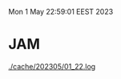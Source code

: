 Mon  1 May 22:59:01 EEST 2023
# JAM
<a href='./cache/202305/01_22.log'>./cache/202305/01_22.log</a>
